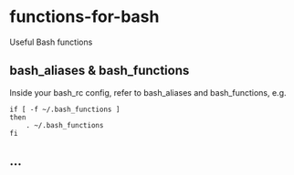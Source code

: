 # functions-for-bash
Useful Bash functions

## bash_aliases & bash_functions
Inside your bash_rc config, refer to bash_aliases and bash_functions, e.g.

    if [ -f ~/.bash_functions ]
    then
        . ~/.bash_functions
    fi

## ...